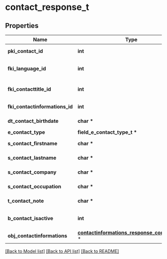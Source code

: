 # contact_response_t

## Properties
Name | Type | Description | Notes
------------ | ------------- | ------------- | -------------
**pki_contact_id** | **int** | The unique ID of the Contact | 
**fki_language_id** | **int** | The unique ID of the Language.  Valid values:  |Value|Description| |-|-| |1|French| |2|English| | 
**fki_contacttitle_id** | **int** | The unique ID of the Contacttitle.  Valid values:  |Value|Description| |-|-| |1|Ms.| |2|Mr.| |4|(Blank)| |5|Me (For Notaries)| | 
**fki_contactinformations_id** | **int** | The unique ID of the Contactinformations | 
**dt_contact_birthdate** | **char \*** | The Birth Date of the contact | [optional] 
**e_contact_type** | **field_e_contact_type_t \*** |  | 
**s_contact_firstname** | **char \*** | The First name of the contact | 
**s_contact_lastname** | **char \*** | The Last name of the contact | 
**s_contact_company** | **char \*** | The Company name of the contact | [optional] 
**s_contact_occupation** | **char \*** | The occupation of the Contact | [optional] 
**t_contact_note** | **char \*** | The note of the Contact | [optional] 
**b_contact_isactive** | **int** | Whether the contact is active or not | 
**obj_contactinformations** | [**contactinformations_response_compound_t**](contactinformations_response_compound.md) \* |  | 

[[Back to Model list]](../README.md#documentation-for-models) [[Back to API list]](../README.md#documentation-for-api-endpoints) [[Back to README]](../README.md)


